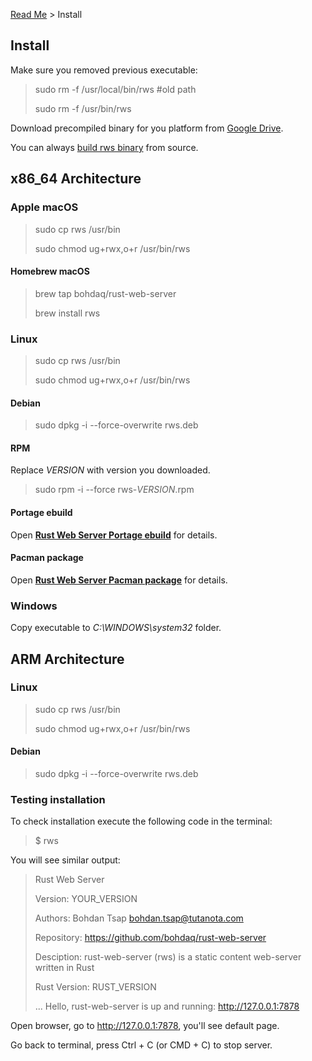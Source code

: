 [Read Me](README.md) > Install

## Install
Make sure you removed previous executable:

> sudo rm -f /usr/local/bin/rws #old path
>
> sudo rm -f /usr/bin/rws

Download precompiled binary for you platform from [Google Drive](https://drive.google.com/drive/folders/13iSR3VxmfFvZgOZ0LddP_EJp7GJ-lQd8?usp=sharing).

You can always [build rws binary](DEVELOPER.md) from source.

## x86_64 Architecture
### Apple macOS
> sudo cp rws /usr/bin
>
> sudo chmod ug+rwx,o+r /usr/bin/rws
#### Homebrew macOS
> brew tap bohdaq/rust-web-server
>
> brew install rws

### Linux
> sudo cp rws /usr/bin
>
> sudo chmod ug+rwx,o+r /usr/bin/rws
#### Debian
> sudo dpkg -i --force-overwrite rws.deb
#### RPM
Replace _VERSION_ with version you downloaded.
> sudo rpm -i --force rws-_VERSION_.rpm
#### Portage ebuild
Open **[Rust Web Server Portage ebuild](https://github.com/bohdaq/rws-gentoo-ebuild)** for details.
#### Pacman package
Open **[Rust Web Server Pacman package](https://github.com/bohdaq/rws-arch-package)** for details.
### Windows
Copy executable to _C:\WINDOWS\system32_ folder.



## ARM Architecture
###  Linux
> sudo cp rws /usr/bin
>
> sudo chmod ug+rwx,o+r /usr/bin/rws
#### Debian
> sudo dpkg -i --force-overwrite rws.deb

###
###

### Testing installation
To check installation execute the following code in the terminal:

> $ rws

You will see similar output:

> Rust Web Server
>
> Version:       YOUR_VERSION
>
> Authors:       Bohdan Tsap <bohdan.tsap@tutanota.com>
>
> Repository:    https://github.com/bohdaq/rust-web-server
>
> Desciption:    rust-web-server (rws) is a static content web-server written in Rust
>
> Rust Version:  RUST_VERSION
> 
> ...
> Hello, rust-web-server is up and running: http://127.0.0.1:7878


Open browser, go to http://127.0.0.1:7878, you'll see default page.

Go back to terminal, press Ctrl + C (or CMD + C) to stop server.